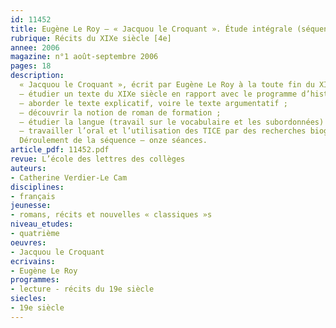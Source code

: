 ```yaml
---
id: 11452
title: Eugène Le Roy – « Jacquou le Croquant ». Étude intégrale (séquence)
rubrique: Récits du XIXe siècle [4e]
annee: 2006
magazine: n°1 août-septembre 2006
pages: 18
description: 
  « Jacquou le Croquant », écrit par Eugène Le Roy à la toute fin du XIXe siècle (1899), a bénéficié en 2007 d’une adaptation filmique de Laurent Boutonnat. Cette réalisation soucieuse de la réalité historique devrait relance l’intérêt pour un roman du terroir qui retrace l’épopée de la révolte des paysans périgourdins contre la noblesse. C’est l’occasion de renouer avec cet auteur dont on peut envisager l’étude soit en quatrième – puisqu’il s’agit d’un roman du XIXe siècle et que l’intrigue, qui se déroule entre 1815 et 1830, correspond au programme d’histoire de la classe –, soit en troisième en l’orientant davantage vers l’argumentation et les deux procès. L’objet de cette étude répond à plusieurs objectifs – 
  – étudier un texte du XIXe siècle en rapport avec le programme d’histoire (objectif culturel) ;
  – aborder le texte explicatif, voire le texte argumentatif ;
  – découvrir la notion de roman de formation ;
  – étudier la langue (travail sur le vocabulaire et les subordonnées) ;
  – travailler l’oral et l’utilisation des TICE par des recherches biographiques guidées sur Eugène Le Roy, l’utilisation d’un dictionnaire en ligne et d’un site sur le château de l’Herm.
  Déroulement de la séquence – onze séances.
article_pdf: 11452.pdf
revue: L’école des lettres des collèges
auteurs:
- Catherine Verdier-Le Cam
disciplines:
- français
jeunesse:
- romans, récits et nouvelles « classiques »s
niveau_etudes:
- quatrième
oeuvres:
- Jacquou le Croquant
ecrivains:
- Eugène Le Roy
programmes:
- lecture - récits du 19e siècle
siecles:
- 19e siècle
---
```

